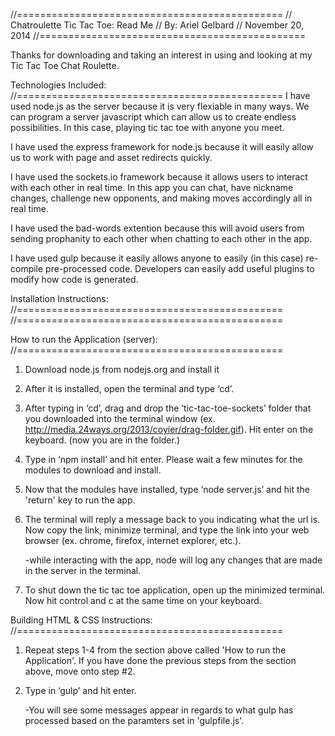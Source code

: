 //==============================================
//    Chatroulette Tic Tac Toe: Read Me
//            By: Ariel Gelbard
//            November 20, 2014
//==============================================

Thanks for downloading and taking an interest in using and looking at my Tic Tac Toe Chat Roulette.

Technologies Included:
//==============================================
I have used node.js as the server because it is very flexiable in many ways. We can program a server javascript which can allow us to create endless possibilities. In this case, playing tic tac toe with anyone you meet.

I have used the express framework for node.js because it will easily allow us to work with page and asset redirects quickly.

I have used the sockets.io framework because it allows users to interact with each other in real time. In this app you can chat, have nickname changes, challenge new opponents, and making moves accordingly all in real time.

I have used the bad-words extention because this will avoid users from sending prophanity to each other when chatting to each other in the app.

I have used gulp because it easily allows anyone to easily (in this case) re-compile pre-processed code. Developers can easily add useful plugins to modify how code is generated.



Installation Instructions:
//==============================================
//==============================================

How to run the Application (server):
//==============================================

1) Download node.js from nodejs.org and install it

2) After it is installed, open the terminal and type ‘cd’.

3) After typing in ‘cd’, drag and drop the ‘tic-tac-toe-sockets’ folder that you downloaded into the terminal window (ex. http://media.24ways.org/2013/coyier/drag-folder.gif). Hit enter on the keyboard. (now you are in the folder.)

4) Type in ‘npm install’ and hit enter. Please wait a few minutes for the modules to download and install.

5) Now that the modules have installed, type ‘node server.js’ and hit the 'return' key to run the app.

6) The terminal will reply a message back to you indicating what the url is. Now copy the link, minimize terminal, and type the link into your web browser (ex. chrome, firefox, internet explorer, etc.). 

	-while interacting with the app, node will log any changes that are made in the server in the terminal.

7) To shut down the tic tac toe application, open up the minimized terminal. Now hit control and c at the same time on your keyboard.


Building HTML & CSS Instructions:
//==============================================

1) Repeat steps 1-4 from the section above called 'How to run the Application'. If you have done the previous steps from the section above, move onto step #2.

2) Type in ‘gulp’ and hit enter. 

	-You will see some messages appear in regards to what gulp has processed based on the paramters set in 'gulpfile.js'.